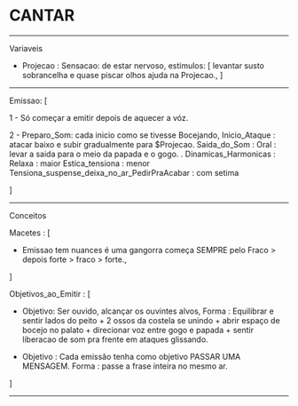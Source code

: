 # CANTAR

---

Variaveis
  - Projecao : Sensacao: de estar nervoso, estimulos: [ levantar susto sobrancelha e quase piscar olhos ajuda na Projecao., ]

---

Emissao: [

1 - Só começar a emitir depois de aquecer a vóz.

2 - Preparo_Som: cada inicio como se tivesse Bocejando,
  Inicio_Ataque : atacar baixo e subir gradualmente para $Projecao.
  Saida_do_Som : Oral : levar a saida para o meio da papada e o gogo.
  .
Dinamicas_Harmonicas :
  Relaxa : maior
  Estica_tensiona : menor
  Tensiona_suspense_deixa_no_ar_PedirPraAcabar : com setima

]

---


Conceitos

Macetes : [
- Emissao tem nuances é uma gangorra começa SEMPRE  pelo Fraco > depois forte > fraco > forte.,


]


Objetivos_ao_Emitir : [

- Objetivo: Ser ouvido, alcançar os ouvintes alvos,
 Forma : Equilibrar e sentir lados do peito + 2 ossos da costela se unindo + abrir espaço de bocejo no palato + direcionar voz entre gogo e papada + sentir liberacao de som pra frente em ataques glissando.


- Objetivo : Cada emissão tenha como objetivo PASSAR UMA MENSAGEM.
  Forma : passe a frase inteira no mesmo ar.


]

---

